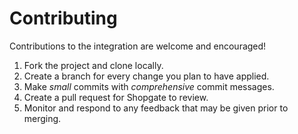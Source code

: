 # Contributing

Contributions to the integration are welcome and encouraged!

1. Fork the project and clone locally.
1. Create a branch for every change you plan to have applied.
1. Make *small* commits with *comprehensive* commit messages.
1. Create a pull request for Shopgate to review.
1. Monitor and respond to any feedback that may be given prior to merging.
